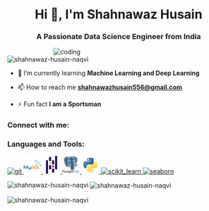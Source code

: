 <h1 align="center">Hi 👋, I'm Shahnawaz Husain</h1>
<h3 align="center">A Passionate Data Science Engineer from India</h3>

<img align ="right" alt="coding" width="400" src="https://www.google.com/imgres?imgurl=https%3A%2F%2Fcdnl.iconscout.com%2Flottie%2Fpremium%2Fthumb%2Fprogrammer-4375641-3645911.gif&tbnid=I27d9Sp9_gAr5M&vet=12ahUKEwjt_OaSwJKFAxXGvmMGHSJ3BXkQMygCegQIARBT..i&imgrefurl=https%3A%2F%2Ficonscout.com%2Flottie-animations%2Fprogrammer&docid=wPNuSPiD_cKq-M&w=648&h=382&q=free%20animated%20AI%20coding%20gif&ved=2ahUKEwjt_OaSwJKFAxXGvmMGHSJ3BXkQMygCegQIARBT">



<p align="left"> <img src="https://komarev.com/ghpvc/?username=shahnawaz-husain-naqvi&label=Profile%20views&color=0e75b6&style=flat" alt="shahnawaz-husain-naqvi" /> </p>

- 🌱 I’m currently learning **Machine Learning and Deep Learning**

- 📫 How to reach me **shahnawazhusain556@gmail.com**

- ⚡ Fun fact **I am a Sportsman**

<h3 align="left">Connect with me:</h3>
<p align="left">
</p>

<h3 align="left">Languages and Tools:</h3>
<p align="left"> <a href="https://git-scm.com/" target="_blank" rel="noreferrer"> <img src="https://www.vectorlogo.zone/logos/git-scm/git-scm-icon.svg" alt="git" width="40" height="40"/> </a> <a href="https://www.mysql.com/" target="_blank" rel="noreferrer"> <img src="https://raw.githubusercontent.com/devicons/devicon/master/icons/mysql/mysql-original-wordmark.svg" alt="mysql" width="40" height="40"/> </a> <a href="https://pandas.pydata.org/" target="_blank" rel="noreferrer"> <img src="https://raw.githubusercontent.com/devicons/devicon/2ae2a900d2f041da66e950e4d48052658d850630/icons/pandas/pandas-original.svg" alt="pandas" width="40" height="40"/> </a> <a href="https://www.postgresql.org" target="_blank" rel="noreferrer"> <img src="https://raw.githubusercontent.com/devicons/devicon/master/icons/postgresql/postgresql-original-wordmark.svg" alt="postgresql" width="40" height="40"/> </a> <a href="https://www.python.org" target="_blank" rel="noreferrer"> <img src="https://raw.githubusercontent.com/devicons/devicon/master/icons/python/python-original.svg" alt="python" width="40" height="40"/> </a> <a href="https://scikit-learn.org/" target="_blank" rel="noreferrer"> <img src="https://upload.wikimedia.org/wikipedia/commons/0/05/Scikit_learn_logo_small.svg" alt="scikit_learn" width="40" height="40"/> </a> <a href="https://seaborn.pydata.org/" target="_blank" rel="noreferrer"> <img src="https://seaborn.pydata.org/_images/logo-mark-lightbg.svg" alt="seaborn" width="40" height="40"/> </a> </p>

<p><img align="left" src="https://github-readme-stats.vercel.app/api/top-langs?username=shahnawaz-husain-naqvi&show_icons=true&locale=en&layout=compact" alt="shahnawaz-husain-naqvi" /></p>

<p>&nbsp;<img align="center" src="https://github-readme-stats.vercel.app/api?username=shahnawaz-husain-naqvi&show_icons=true&locale=en" alt="shahnawaz-husain-naqvi" /></p>

<p><img align="center" src="https://github-readme-streak-stats.herokuapp.com/?user=shahnawaz-husain-naqvi&" alt="shahnawaz-husain-naqvi" /></p>
